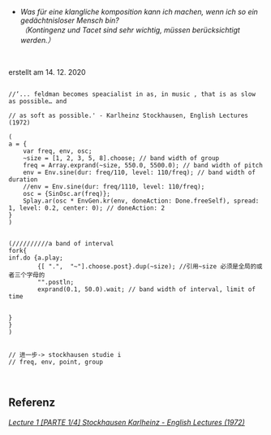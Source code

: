 


* *Was für eine klangliche komposition kann ich machen, wenn ich so ein gedächtnisloser Mensch bin?* <br>
   *（Kontingenz und Tacet sind sehr wichtig, müssen berücksichtigt werden.）* <br>
<br>

erstellt am 14. 12. 2020

```supercollider

//‘... feldman becomes speacialist in as, in music , that is as slow as possible… and 

// as soft as possible.' - Karlheinz Stockhausen, English Lectures (1972)

(
a = {
    var freq, env, osc;
	~size = [1, 2, 3, 5, 8].choose; // band width of group
	freq = Array.exprand(~size, 550.0, 5500.0); // band width of pitch
	env = Env.sine(dur: freq/110, level: 110/freq); // band width of duration
	//env = Env.sine(dur: freq/1110, level: 110/freq);
	osc = {SinOsc.ar(freq)};
	Splay.ar(osc * EnvGen.kr(env, doneAction: Done.freeSelf), spread: 1, level: 0.2, center: 0); // doneAction: 2
}
)


(//////////a band of interval
fork{
inf.do {a.play;
		{[ ".",  "~"].choose.post}.dup(~size); //引用~size 必须是全局的或者三个字母的
		"".postln;
		exprand(0.1, 50.0).wait; // band width of interval, limit of time


}
}
)


// 进一步-> stockhausen studie i
// freq, env, point, group
```

<br>

## Referenz

<i>[Lecture 1 [PARTE 1/4] Stockhausen Karlheinz - English Lectures (1972)](https://www.youtube.com/watch?v=lYmMXB0e17E)<i> <br>
